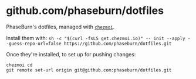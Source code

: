 # github.com/phaseburn/dotfiles

PhaseBurn's dotfiles, managed with [`chezmoi`](https://github.com/twpayne/chezmoi).

Install them with:
    `sh -c "$(curl -fsLS get.chezmoi.io)" -- init --apply --guess-repo-url=false https://github.com/phaseburn/dotfiles.git`

Once they're installed, to set up for pushing changes:
```
chezmoi cd
git remote set-url origin git@github.com:phaseburn/dotfiles.git
```
